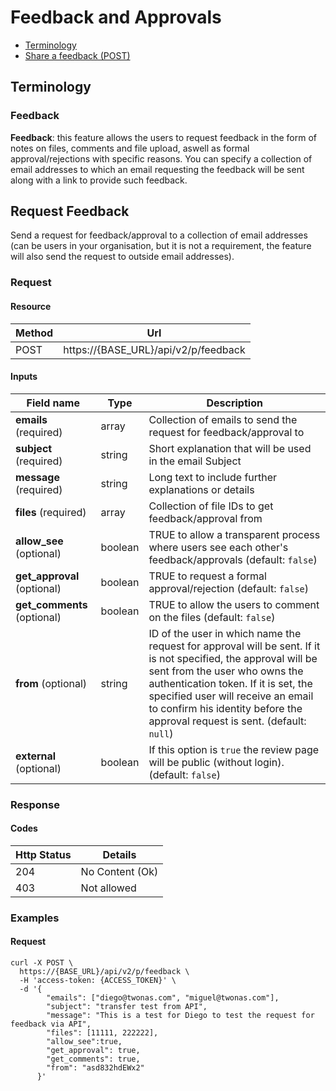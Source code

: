 # Feedback and Approvals

- [Terminology](#terminology)
- [Share a feedback (POST)](#share-an-approval)

## Terminology

### Feedback

**Feedback**: this feature allows the users to request feedback in the form of notes on files, comments and file upload, aswell as formal approval/rejections with specific reasons. You can specify a collection of email addresses to which an email requesting the feedback will be sent along with a link to provide such feedback.

## Request Feedback

Send a request for feedback/approval to a collection of email addresses (can be users in your organisation, but it is not a requirement, the feature will also send the request to outside email addresses).

### Request
#### Resource

Method | Url
------- | --------
POST | https://{BASE_URL}/api/v2/p/feedback

#### Inputs

Field name |     Type    | Description
--------- | ----------- | -----------
**emails** (required) | array | Collection of emails to send the request for feedback/approval to
**subject** (required) | string | Short explanation that will be used in the email Subject
**message** (required) | string | Long text to include further explanations or details
**files** (required) | array<integer> | Collection of file IDs to get feedback/approval from
**allow_see** (optional) | boolean | TRUE to allow a transparent process where users see each other's feedback/approvals (default: `false`)
**get_approval** (optional) | boolean | TRUE to request a formal approval/rejection (default: `false`)
**get_comments** (optional) | boolean | TRUE to allow the users to comment on the files (default: `false`)
**from** (optional) | string | ID of the user in which name the request for approval will be sent. If it is not specified, the approval will be sent from the user who owns the authentication token. If it is set, the specified user will receive an email to confirm his identity before the approval request is sent. (default: `null`)
**external** (optional) | boolean | If this option is `true` the review page will be public (without login). (default: `false`)

### Response

#### Codes
Http Status | Details
----------- | ----------
204 | No Content (Ok)
403 | Not allowed

### Examples

#### Request
```
curl -X POST \
  https://{BASE_URL}/api/v2/p/feedback \
  -H 'access-token: {ACCESS_TOKEN}' \
  -d '{
        "emails": ["diego@twonas.com", "miguel@twonas.com"],
        "subject": "transfer test from API",
        "message": "This is a test for Diego to test the request for feedback via API",
        "files": [11111, 222222],
        "allow_see":true,
        "get_approval": true,
        "get_comments": true,
        "from": "asd832hdEWx2"
      }'
```
